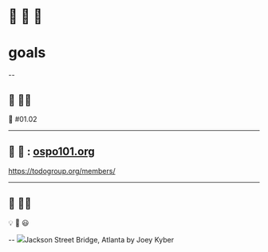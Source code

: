 # 🥇 🥈 🥉

# goals

--

## 🏅 🧑‍🎓

💪 #01.02

___

## 🏅 🏢 : [ospo101.org](https://ospo101.org)

https://todogroup.org/members/

___

## 🏅 👨‍🏫

💡 💪 😃

--
[![](https://images.unsplash.com/photo-1473042904451-00171c69419d?ixlib=rb-1.2.1&ixid=MnwxMjA3fDB8MHxwaG90by1wYWdlfHx8fGVufDB8fHx8&auto=format&fit=crop&w=1500&q=80)](https://unsplash.com/photos/45FJgZMXCK8)Jackson Street Bridge, Atlanta by Joey Kyber
